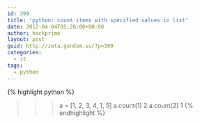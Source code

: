 ```yaml
---
id: 399
title: 'python: count items with specified values in list'
date: 2012-04-04T05:26:00+00:00
author: hackprime
layout: post
guid: http://zeta.gundam.su/?p=399
categories:
  - it
tags:
  - python
---
```


{% highlight python %}
>>> a = [1, 2, 3, 4, 1, 5]
>>> a.count(1)
2
>>> a.count(2)
1
{% endhighlight %}
